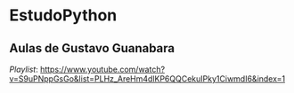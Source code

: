 # EstudoPython

## Aulas de Gustavo Guanabara

*Playlist*:
https://www.youtube.com/watch?v=S9uPNppGsGo&list=PLHz_AreHm4dlKP6QQCekuIPky1CiwmdI6&index=1
